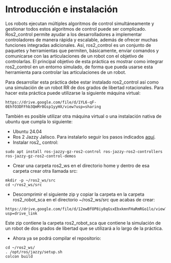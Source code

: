 # Introducción e instalación

Los robots ejecutan múltiples algoritmos de control simultáneamente y gestionar todos estos algoritmos de control puede ser complicado. Ros2_control permite ayudar a los desarrolladores a implementar controladores de manera rápida y escalable, además de ofrecer muchas funciones integradas adicionales. Así, ros2_control es un conjunto de paquetes y herramientas que permiten, básicamente, enviar comandos y comunicarse con las articulaciones de un robot con el objetivo de controlarlas. El principal objetivo de esta práctica es mostrar como integrar ros2_control en un entorno simulado, de forma que pueda usarse esta herramienta para controlar las articulaciones de un robot.

Para desarrollar esta práctica debe estar instalado ros2_control así como una simulación de un robot RR de dos grados de libertad rotacionales. Para hacer esta práctica puede utilizarse la siguiente máquina virtual:

```
https://drive.google.com/file/d/1YL6-qF-0EhfO3DFFhb3QmMr0Gsp1yyHX/view?usp=sharing
```

También es posible utilizar otra máquina virtual o una instalación nativa de ubuntu que cumpla lo siguiente:

* Ubuntu 24.04
* Ros 2 Jazzy Jalisco. Para instalarlo seguir los pasos indicados [aquí](https://docs.ros.org/en/jazzy/Installation/Ubuntu-Install-Debs.html).
* Instalar ros2_ control:
```
sudo apt install ros-jazzy-gz-ros2-control ros-jazzy-ros2-controllers ros-jazzy-gz-ros2-control-demos
```
* Crear una carpeta ros2_ws en el directorio home y dentro de esa carpeta crear otra llamada src:
```
mkdir -p ~/ros2_ws/src
cd ~/ros2_ws/src
```

* Descomprimir el siguiente zip y copiar la carpeta en la carpeta ros2_robot_sca en el directorio ~/ros2_ws/src que acabas de crear:
```
https://drive.google.com/file/d/12ewBfOP8iy8qGsxEbxkmnFHaRmRGo1lo/view?usp=drive_link

```
Este zip contiene la carpeta ros2_robot_sca que contiene la simulación de un robot de dos grados de libertad que se utilizará a lo largo de la práctica.

* Ahora ya se podrá compilar el repositorio:
```
cd ~/ros2_ws/
. /opt/ros/jazzy/setup.sh
colcon build
```
